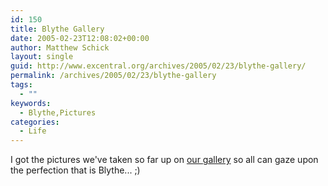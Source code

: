 ```yaml
---
id: 150
title: Blythe Gallery
date: 2005-02-23T12:08:02+00:00
author: Matthew Schick
layout: single
guid: http://www.excentral.org/archives/2005/02/23/blythe-gallery/
permalink: /archives/2005/02/23/blythe-gallery
tags:
  - ""
keywords:
  - Blythe,Pictures
categories:
  - Life
---
```

I got the pictures we've taken so far up on <a href="http://schick.mine.nu/gallery/Blythe">our gallery</a> so all can gaze upon the perfection that is Blythe... ;)
